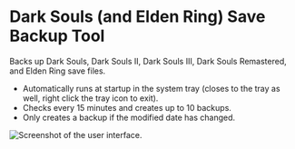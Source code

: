 # Dark Souls (and Elden Ring) Save Backup Tool
Backs up Dark Souls, Dark Souls II, Dark Souls III, Dark Souls Remastered, and Elden Ring save files.

* Automatically runs at startup in the system tray (closes to the tray as well, right click the tray icon to exit).
* Checks every 15 minutes and creates up to 10 backups.
* Only creates a backup if the modified date has changed.

![Screenshot of the user interface.](https://github.com/user-attachments/assets/f3691d7c-90bb-48dc-85cb-e906f18dc537)
